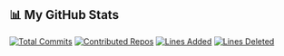 ## 📊 My GitHub Stats

[![Total Commits](https://img.shields.io/badge/Commits-278-yellow)](#)
[![Contributed Repos](https://img.shields.io/badge/Contributed%20Repos-30-blue)](#)
[![Lines Added](https://img.shields.io/badge/Lines%20Added-65832-brightgreen)](#)
[![Lines Deleted](https://img.shields.io/badge/Lines%20Deleted-3194-red)](#)